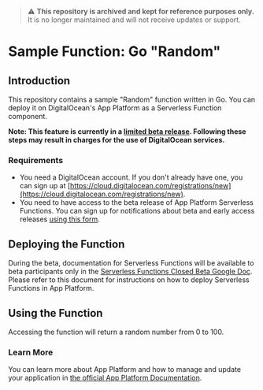 > ⚠️ **This repository is archived and kept for reference purposes only.**  
> It is no longer maintained and will not receive updates or support.

# Sample Function: Go "Random"

## Introduction

This repository contains a sample "Random" function written in Go. You can deploy it on DigitalOcean's App Platform as a Serverless Function component.

**Note: This feature is currently in a [limited beta release](https://docs.digitalocean.com/products/platform/product-lifecycle/#beta). Following these steps may result in charges for the use of DigitalOcean services.**

### Requirements

- You need a DigitalOcean account. If you don't already have one, you can sign up at [https://cloud.digitalocean.com/registrations/new](https://cloud.digitalocean.com/registrations/new).
- You need to have access to the beta release of App Platform Serverless Functions. You can sign up for notifications about beta and early access releases [using this form](https://www.digitalocean.com/nimbella).

## Deploying the Function

During the beta, documentation for Serverless Functions will be available to beta participants only in the [Serverless Functions Closed Beta Google Doc](https://docs.google.com/document/d/1qhxnl4ndb0Jh2WkNnNLa2lAUo6u7EAfLyBlUsaPZA0Y). Please refer to this document for instructions on how to deploy Serverless Functions in App Platform.

## Using the Function

Accessing the function will return a random number from 0 to 100.

### Learn More

You can learn more about App Platform and how to manage and update your application in [the official App Platform Documentation](https://www.digitalocean.com/docs/app-platform/).
